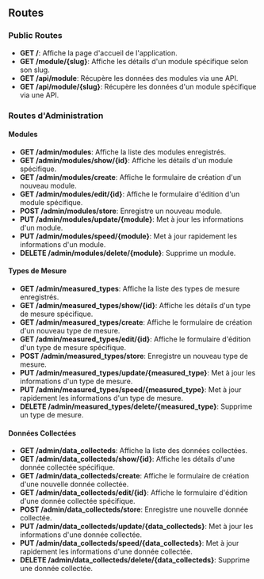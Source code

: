 ## Routes

### Public Routes

- **GET /**: Affiche la page d'accueil de l'application.
- **GET /module/{slug}**: Affiche les détails d'un module spécifique selon son slug.
- **GET /api/module**: Récupère les données des modules via une API.
- **GET /api/module/{slug}**: Récupère les données d'un module spécifique via une API.

### Routes d'Administration

#### Modules

- **GET /admin/modules**: Affiche la liste des modules enregistrés.
- **GET /admin/modules/show/{id}**: Affiche les détails d'un module spécifique.
- **GET /admin/modules/create**: Affiche le formulaire de création d'un nouveau module.
- **GET /admin/modules/edit/{id}**: Affiche le formulaire d'édition d'un module spécifique.
- **POST /admin/modules/store**: Enregistre un nouveau module.
- **PUT /admin/modules/update/{module}**: Met à jour les informations d'un module.
- **PUT /admin/modules/speed/{module}**: Met à jour rapidement les informations d'un module.
- **DELETE /admin/modules/delete/{module}**: Supprime un module.

#### Types de Mesure

- **GET /admin/measured_types**: Affiche la liste des types de mesure enregistrés.
- **GET /admin/measured_types/show/{id}**: Affiche les détails d'un type de mesure spécifique.
- **GET /admin/measured_types/create**: Affiche le formulaire de création d'un nouveau type de mesure.
- **GET /admin/measured_types/edit/{id}**: Affiche le formulaire d'édition d'un type de mesure spécifique.
- **POST /admin/measured_types/store**: Enregistre un nouveau type de mesure.
- **PUT /admin/measured_types/update/{measured_type}**: Met à jour les informations d'un type de mesure.
- **PUT /admin/measured_types/speed/{measured_type}**: Met à jour rapidement les informations d'un type de mesure.
- **DELETE /admin/measured_types/delete/{measured_type}**: Supprime un type de mesure.

#### Données Collectées

- **GET /admin/data_collecteds**: Affiche la liste des données collectées.
- **GET /admin/data_collecteds/show/{id}**: Affiche les détails d'une donnée collectée spécifique.
- **GET /admin/data_collecteds/create**: Affiche le formulaire de création d'une nouvelle donnée collectée.
- **GET /admin/data_collecteds/edit/{id}**: Affiche le formulaire d'édition d'une donnée collectée spécifique.
- **POST /admin/data_collecteds/store**: Enregistre une nouvelle donnée collectée.
- **PUT /admin/data_collecteds/update/{data_collecteds}**: Met à jour les informations d'une donnée collectée.
- **PUT /admin/data_collecteds/speed/{data_collecteds}**: Met à jour rapidement les informations d'une donnée collectée.
- **DELETE /admin/data_collecteds/delete/{data_collecteds}**: Supprime une donnée collectée.
